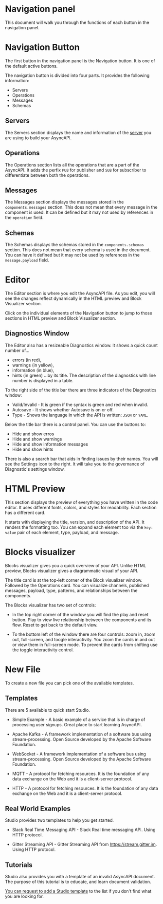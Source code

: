 # Navigation panel

This document will walk you through the functions of each button in the navigation panel. 

# Navigation Button

The first button in the navigation panel is the Navigation button. It is one of the default active buttons.

The navigation button is divided into four parts. It provides the following information:

- Servers
- Operations
- Messages
- Schemas

## Servers

The Servers section displays the name and information of the [server]( https://www.asyncapi.com/docs/concepts/server) you are using to build your AsyncAPI.

## Operations

The Operations section lists all the operations that are a part of the AsyncAPI. It adds the perfix `PUB`  for publisher and `SUB` for subscriber to differentiate between both the operations.

## Messages

The Messages section displays the messages stored in the `components.messages` section. This does not mean that every message in the component is used.  It can be defined but it may not used by references in the `operation` field.


## Schemas

The Schemas displays the schemas stored in the `components.schemas` section. This does not mean that every schema is used in the document. You can have it defined but it may not be used by references in the `message.payload` field.


# Editor

The Editor section is where you edit the AsyncAPI file. As you edit, you will see the changes reflect dynamically in the HTML preview and Block Visualizer section.

Click on the individual elements of the Navigation button to jump to those sections in HTML preview and Block Visualizer section.

## Diagnostics Window

The Editor also has a resizeable Diagnostics window. It shows a quick count number of... 
- errors (in red),
- warnings (in yellow),
- information (in blue),
- hints (in green)
...by its title. The description of the diagnostics with line number is displayed in a table.

To the right side of the title bar there are three indicators of the Diagnostics window: 

- Valid/Invalid - It is green if the syntax is green and red when invalid.
- Autosave - It shows whether Autosave is on or off.
- Type - Shows the language in which the API is written: `JSON` or `YAML`.

Below the title bar there is a control panel. You can use the buttons to:

- Hide and show erros
- Hide and show warnings
- Hide and show information messages
- Hide and show hints

There is also a search bar that aids in finding issues by their names. You will see the Settings icon to the right. It will take you to the governance of Diagnostic's settings window.

# HTML Preview

This section displays the preview of everything you have written in the code editor. It uses different fonts, colors, and styles for readability. Each section has a different card. 

It starts with displaying the title, version, and description of the API. It renders the formatting too. You can expand each element too via the `key: value` pair of each element, type, payload, and message.


# Blocks visualizer

Blocks visualizer gives you a quick overview of your API. Unlike HTML preview, Blocks visualizer gives a diagrammatic visual of your API. 

The title card is at the top-left corner of the Block visualizer window. Followed by the Operations card.  You can visualize channels, published messages, payload, type,  patterns, and relationships between the components.

The Blocks visualizer has two set of controls:

- In the top right corner of the window you will find the play and reset button. Play to view live relationship between the components and its flow. Reset to get back to the default view.

- To the bottom left of the window there are four controls: zoom in, zoom out, full-screen, and toogle interactivity. You zoom the cards in and out or view them in full-screen mode. To prevent the cards from shifting use the toggle interactivity control.


# New File

To create a new file you can pick one of the available templates.

## Templates

There are 5 available to quick start Studio. 

- Simple Example - A basic example of a service that is in charge of processing user signups. Great place to start learning AsyncAPI.

- Apache Kafka - A framework implementation of a software bus using stream-processing. Open Source developed by the Apache Software Foundation.

- WebSocket - A framework implementation of a software bus using stream-processing. Open Source developed by the Apache Software Foundation.

- MQTT - A protocol for fetching resources. It is the foundation of any data exchange on the Web and it is a client-server protocol.

- HTTP - A protocol for fetching resources. It is the foundation of any data exchange on the Web and it is a client-server protocol.

## Real World Examples

Studio provides two templates to help you get started.

- Slack Real Time Messaging API - Slack Real time messaging API. Using HTTP protocol.

- Gitter Streaming API - Gitter Streaming API from https://stream.gitter.im. Using HTTP protocol.

## Tutorials

Studio also provides you with a template of an invalid AsyncAPI document. The purpose of this tutorial is to educate, and learn document validation.

[You can request to add a Studio template](https://github.com/asyncapi/studio/issues/new?assignees=&labels=enhancement&template=enhancement.md&title=Template%20Request:%20{%20template%20name%20and%20type%20}) to the list if you don't find what you are looking for.
